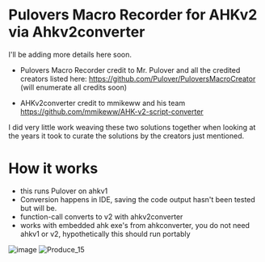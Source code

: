 # Pulovers Macro Recorder for AHKv2 via Ahkv2converter

I'll be adding more details here soon.

- Pulovers Macro Recorder credit to Mr. Pulover and all the credited creators listed here: https://github.com/Pulover/PuloversMacroCreator
  (will enumerate all credits soon)

- AHKv2converter credit to mmikeww and his team https://github.com/mmikeww/AHK-v2-script-converter

I did very little work weaving these two solutions together when looking at the years it took to curate the solutions by the creators just mentioned. 

# How it works 
- this runs Pulover on ahkv1
- Conversion happens in IDE, saving the code output hasn't been tested but will be. 
- function-call converts to v2 with ahkv2converter 
- works with embedded ahk exe's from ahkconverter, you do not need ahkv1 or v2, hypothetically this should run portably


![image](https://user-images.githubusercontent.com/98753696/235373727-cc79048a-27f9-4567-81ec-54cba90db332.png)
![Produce_15](https://user-images.githubusercontent.com/98753696/235379299-53b639ee-586e-4b95-a282-9d199027d530.GIF)

